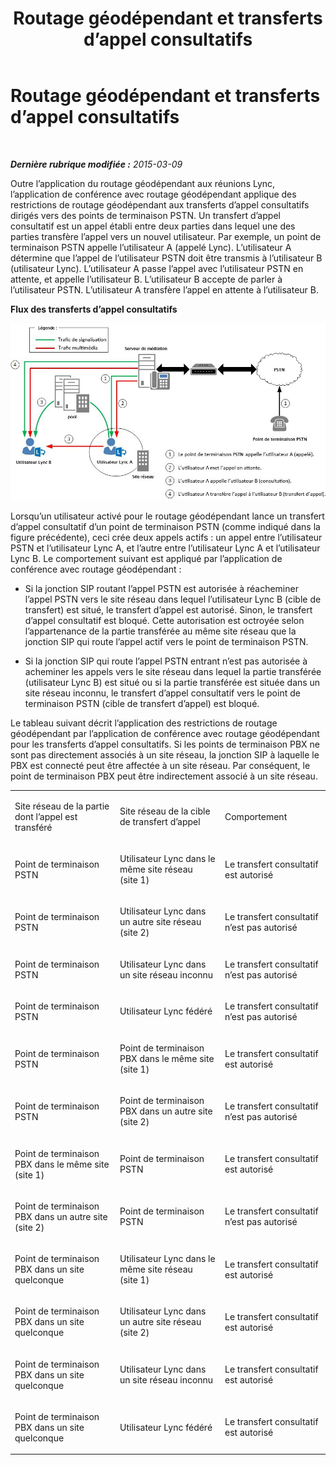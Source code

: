 ﻿---
title: Routage géodépendant et transferts d’appel consultatifs
TOCTitle: Routage géodépendant et transferts d’appel consultatifs
ms:assetid: b12460c2-36c8-481f-b867-fe10dc1c0bdf
ms:mtpsurl: https://technet.microsoft.com/fr-fr/library/Dn362836(v=OCS.15)
ms:contentKeyID: 56269642
ms.date: 05/20/2016
mtps_version: v=OCS.15
ms.translationtype: HT
---

# Routage géodépendant et transferts d’appel consultatifs

 

_**Dernière rubrique modifiée :** 2015-03-09_

Outre l’application du routage géodépendant aux réunions Lync, l’application de conférence avec routage géodépendant applique des restrictions de routage géodépendant aux transferts d’appel consultatifs dirigés vers des points de terminaison PSTN. Un transfert d’appel consultatif est un appel établi entre deux parties dans lequel une des parties transfère l’appel vers un nouvel utilisateur. Par exemple, un point de terminaison PSTN appelle l’utilisateur A (appelé Lync). L’utilisateur A détermine que l’appel de l’utilisateur PSTN doit être transmis à l’utilisateur B (utilisateur Lync). L’utilisateur A passe l’appel avec l’utilisateur PSTN en attente, et appelle l’utilisateur B. L’utilisateur B accepte de parler à l’utilisateur PSTN. L’utilisateur A transfère l’appel en attente à l’utilisateur B.

**Flux des transferts d’appel consultatifs**

![Diagramme Routage géodépendant pour les conférences](images/Dn362836.e4d43d6f-23d2-49c9-b12b-15248a743f92(OCS.15).jpg "Diagramme Routage géodépendant pour les conférences")

Lorsqu’un utilisateur activé pour le routage géodépendant lance un transfert d’appel consultatif d’un point de terminaison PSTN (comme indiqué dans la figure précédente), ceci crée deux appels actifs : un appel entre l’utilisateur PSTN et l’utilisateur Lync A, et l’autre entre l’utilisateur Lync A et l’utilisateur Lync B. Le comportement suivant est appliqué par l’application de conférence avec routage géodépendant :

  - Si la jonction SIP routant l’appel PSTN est autorisée à réacheminer l’appel PSTN vers le site réseau dans lequel l’utilisateur Lync B (cible de transfert) est situé, le transfert d’appel est autorisé. Sinon, le transfert d’appel consultatif est bloqué. Cette autorisation est octroyée selon l’appartenance de la partie transférée au même site réseau que la jonction SIP qui route l’appel actif vers le point de terminaison PSTN.

  - Si la jonction SIP qui route l’appel PSTN entrant n’est pas autorisée à acheminer les appels vers le site réseau dans lequel la partie transférée (utilisateur Lync B) est situé ou si la partie transférée est située dans un site réseau inconnu, le transfert d’appel consultatif vers le point de terminaison PSTN (cible de transfert d’appel) est bloqué.

Le tableau suivant décrit l’application des restrictions de routage géodépendant par l’application de conférence avec routage géodépendant pour les transferts d’appel consultatifs. Si les points de terminaison PBX ne sont pas directement associés à un site réseau, la jonction SIP à laquelle le PBX est connecté peut être affectée à un site réseau. Par conséquent, le point de terminaison PBX peut être indirectement associé à un site réseau.


<table>
<colgroup>
<col style="width: 33%" />
<col style="width: 33%" />
<col style="width: 33%" />
</colgroup>
<tbody>
<tr class="odd">
<td><p>Site réseau de la partie dont l’appel est transféré</p></td>
<td><p>Site réseau de la cible de transfert d’appel</p></td>
<td><p>Comportement</p></td>
</tr>
<tr class="even">
<td><p>Point de terminaison PSTN</p></td>
<td><p>Utilisateur Lync dans le même site réseau (site 1)</p></td>
<td><p>Le transfert consultatif est autorisé</p></td>
</tr>
<tr class="odd">
<td><p>Point de terminaison PSTN</p></td>
<td><p>Utilisateur Lync dans un autre site réseau (site 2)</p></td>
<td><p>Le transfert consultatif n’est pas autorisé</p></td>
</tr>
<tr class="even">
<td><p>Point de terminaison PSTN</p></td>
<td><p>Utilisateur Lync dans un site réseau inconnu</p></td>
<td><p>Le transfert consultatif n’est pas autorisé</p></td>
</tr>
<tr class="odd">
<td><p>Point de terminaison PSTN</p></td>
<td><p>Utilisateur Lync fédéré</p></td>
<td><p>Le transfert consultatif n’est pas autorisé</p></td>
</tr>
<tr class="even">
<td><p>Point de terminaison PSTN</p></td>
<td><p>Point de terminaison PBX dans le même site (site 1)</p></td>
<td><p>Le transfert consultatif est autorisé</p></td>
</tr>
<tr class="odd">
<td><p>Point de terminaison PSTN</p></td>
<td><p>Point de terminaison PBX dans un autre site (site 2)</p></td>
<td><p>Le transfert consultatif n’est pas autorisé</p></td>
</tr>
<tr class="even">
<td><p>Point de terminaison PBX dans le même site (site 1)</p></td>
<td><p>Point de terminaison PSTN</p></td>
<td><p>Le transfert consultatif est autorisé</p></td>
</tr>
<tr class="odd">
<td><p>Point de terminaison PBX dans un autre site (site 2)</p></td>
<td><p>Point de terminaison PSTN</p></td>
<td><p>Le transfert consultatif n’est pas autorisé</p></td>
</tr>
<tr class="even">
<td><p>Point de terminaison PBX dans un site quelconque</p></td>
<td><p>Utilisateur Lync dans le même site réseau (site 1)</p></td>
<td><p>Le transfert consultatif est autorisé</p></td>
</tr>
<tr class="odd">
<td><p>Point de terminaison PBX dans un site quelconque</p></td>
<td><p>Utilisateur Lync dans un autre site réseau (site 2)</p></td>
<td><p>Le transfert consultatif est autorisé</p></td>
</tr>
<tr class="even">
<td><p>Point de terminaison PBX dans un site quelconque</p></td>
<td><p>Utilisateur Lync dans un site réseau inconnu</p></td>
<td><p>Le transfert consultatif est autorisé</p></td>
</tr>
<tr class="odd">
<td><p>Point de terminaison PBX dans un site quelconque</p></td>
<td><p>Utilisateur Lync fédéré</p></td>
<td><p>Le transfert consultatif est autorisé</p></td>
</tr>
</tbody>
</table>

